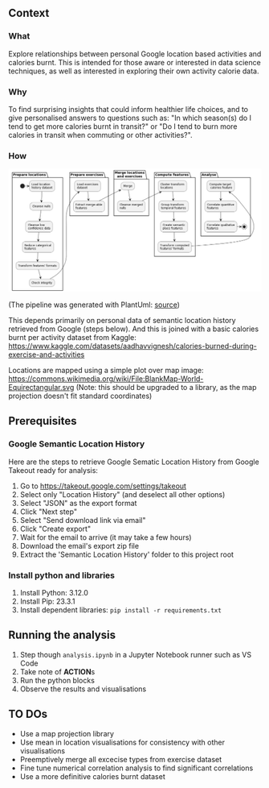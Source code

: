 ## Context

### What

Explore relationships between personal Google location based activities and calories burnt. This is intended for those aware or interested in data science techniques, as well as interested in exploring their own activity calorie data.

### Why

To find surprising insights that could inform healthier life choices, and to give personalised answers to questions such as: "In which season(s) do I tend to get more calories burnt in transit?" or "Do I tend to burn more calories in transit when commuting or other activities?". 

### How

![Analysis pipeline](images/analysis_pipeline.png)

(The pipeline was generated with PlantUml: [source](https://www.plantuml.com/plantuml/uml/ZLFDZjGm3BxFKrYzy2Fr5T2Y4U824aBS20UJVDE9I9tYEB0ZnBj3gTgYQ7PdZuq_-_knUrUCrUgO3XEhHOjPgFkWc5X1ANkUNqf7lmxq_EKBwZKEP-jVKVSkSzW0JiwnMDOB1JOkiEv0_Omw9h0KaDIKIlkOyaydFiif1eZ7lzuLyn6XUf1dmv0rUavEJc2hYctE9sKffwmZhPLdD7-oxLHd-6yKnJ1ej4jt-7tD9-wXFXOiFliwRGQtYfF6sPjxK_P68tH0pryJTe4DpViPieVfX2LSvLoGJKmBGt0oPzYEFkPngeOjW7tOt5-BGSdMc9ni6bQEjvhhz3_2C4vPEL4Rzb711YeOMInw9rDY3tfu9twH5foqssbCl1PEbu9D-UxAM0UO4_ASiaQKbMuJbLMHPbtVAyiyxmTslgke58rRs7RMyut_rVRWxgd_V8uXGBuy-JzOTjfsFdfWZs-kdRIVpUtSskRRPt872NLCVm00))

This depends primarily on personal data of semantic location history retrieved from Google (steps below). And this is joined with a basic calories burnt per activity dataset from Kaggle: https://www.kaggle.com/datasets/aadhavvignesh/calories-burned-during-exercise-and-activities 

Locations are mapped using a simple plot over map image: https://commons.wikimedia.org/wiki/File:BlankMap-World-Equirectangular.svg (Note: this should be upgraded to a library, as the map projection doesn't fit standard coordinates)

## Prerequisites

### Google Semantic Location History

Here are the steps to retrieve Google Sematic Location History from Google Takeout ready for analysis:

1. Go to https://takeout.google.com/settings/takeout
2. Select only "Location History" (and deselect all other options)
3. Select "JSON" as the export format
4. Click "Next step"
5. Select "Send download link via email"
6. Click "Create export"
7. Wait for the email to arrive (it may take a few hours)
8. Download the email's export zip file 
9. Extract the 'Semantic Location History' folder to this project root

### Install python and libraries

1. Install Python: 3.12.0
2. Install Pip: 23.3.1
3. Install dependent libraries: `pip install -r requirements.txt`

## Running the analysis

1. Step though `analysis.ipynb` in a Jupyter Notebook runner such as VS Code
2. Take note of **ACTION**s
3. Run the python blocks
4. Observe the results and visualisations

## TO DOs

* Use a map projection library
* Use mean in location visualisations for consistency with other visualisations
* Preemptively merge all excecise types from exercise dataset
* Fine tune numerical correlation analysis to find significant correlations
* Use a more definitive calories burnt dataset
